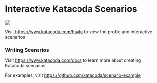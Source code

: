 # Interactive Katacoda Scenarios

[![](http://shields.katacoda.com/katacoda/hualu/count.svg)](https://www.katacoda.com/hualu "Get your profile on Katacoda.com")

Visit https://www.katacoda.com/hualu to view the profile and interactive scenarios

### Writing Scenarios
Visit https://www.katacoda.com/docs to learn more about creating Katacoda scenarios

For examples, visit https://github.com/katacoda/scenario-example
